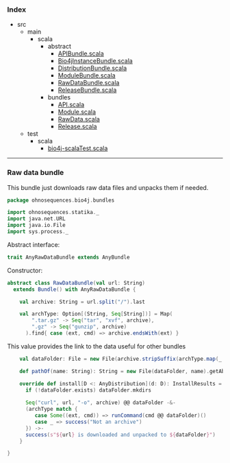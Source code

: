 ### Index

+ src
  + main
    + scala
      + abstract
        + [APIBundle.scala](APIBundle.md)
        + [Bio4jInstanceBundle.scala](Bio4jInstanceBundle.md)
        + [DistributionBundle.scala](DistributionBundle.md)
        + [ModuleBundle.scala](ModuleBundle.md)
        + [RawDataBundle.scala](RawDataBundle.md)
        + [ReleaseBundle.scala](ReleaseBundle.md)
      + bundles
        + [API.scala](../bundles/API.md)
        + [Module.scala](../bundles/Module.md)
        + [RawData.scala](../bundles/RawData.md)
        + [Release.scala](../bundles/Release.md)
  + test
    + scala
      + [bio4j-scalaTest.scala](../../../test/scala/bio4j-scalaTest.md)

------

 ### Raw data bundle

This bundle just downloads raw data files and unpacks them if needed.


```scala
package ohnosequences.bio4j.bundles

import ohnosequences.statika._
import java.net.URL
import java.io.File
import sys.process._
```

Abstract interface:

```scala
trait AnyRawDataBundle extends AnyBundle
```

Constructor:

```scala
abstract class RawDataBundle(val url: String) 
  extends Bundle() with AnyRawDataBundle {

    val archive: String = url.split("/").last

    val archType: Option[(String, Seq[String])] = Map(
        ".tar.gz" -> Seq("tar", "xvf", archive),
        ".gz" -> Seq("gunzip", archive)
      ).find{ case (ext, cmd) => archive.endsWith(ext) }
```

This value provides the link to the data useful for other bundles

```scala
    val dataFolder: File = new File(archive.stripSuffix(archType.map(_._1).getOrElse("")))

    def pathOf(name: String): String = new File(dataFolder, name).getAbsolutePath

    override def install[D <: AnyDistribution](d: D): InstallResults = {
      if (!dataFolder.exists) dataFolder.mkdirs
      
      Seq("curl", url, "-o", archive) @@ dataFolder -&-
      (archType match { 
         case Some((ext, cmd)) => runCommand(cmd @@ dataFolder)()
         case _ => success("Not an archive")
      }) ->-
      success(s"${url} is downloaded and unpacked to ${dataFolder}")
    }

}

```


